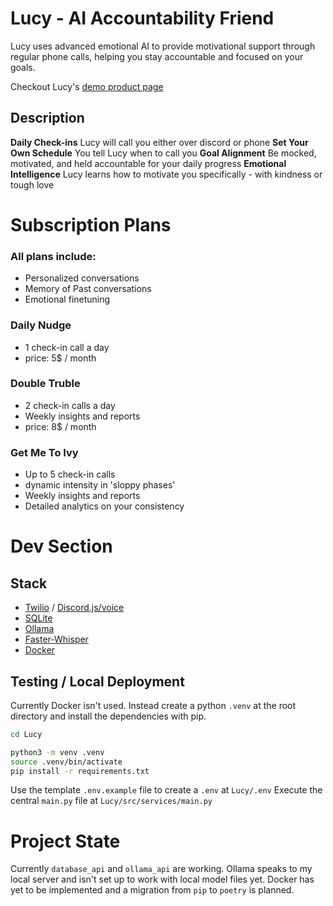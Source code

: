 # Lucy - AI Accountability Friend
Lucy uses advanced emotional AI to provide motivational support through regular phone calls, helping you stay accountable and focused on your goals.

Checkout Lucy's [demo product page](https://lucy-daily-drive.lovable.app/)

## Description
**Daily Check-ins** Lucy will call you either over discord or phone
**Set Your Own Schedule** You tell Lucy when to call you
**Goal Alignment** Be mocked, motivated, and held accountable for your daily progress
**Emotional Intelligence** Lucy learns how to motivate you specifically - with kindness or tough love

# Subscription Plans
### All plans include:
- Personalized conversations
- Memory of Past conversations
- Emotional finetuning

### **Daily Nudge**
- 1 check-in call a day
- price: 5$ / month

### **Double Truble**
- 2 check-in calls a day
- Weekly insights and reports
- price: 8$ / month

### **Get Me To Ivy**
- Up to 5 check-in calls
- dynamic intensity in 'sloppy phases'
- Weekly insights and reports
- Detailed analytics on your consistency

# Dev Section

## Stack
- [Twilio](https://github.com/twilio/twilio-python) / [Discord.js/voice](https://www.npmjs.com/package/@discordjs/voice)
- [SQLite](https://sqlite.org/)
- [Ollama](https://ollama.com/)
- [Faster-Whisper](https://github.com/SYSTRAN/faster-whisper)
- [Docker](https://www.docker.com/)

## Testing / Local Deployment
Currently Docker isn't used. 
Instead create a python `.venv` at the root directory and install the dependencies with pip.
```bash
cd Lucy

python3 -m venv .venv
source .venv/bin/activate
pip install -r requirements.txt
```
Use the template `.env.example` file to create a `.env` at `Lucy/.env`
Execute the central `main.py` file at `Lucy/src/services/main.py`

# Project State
Currently `database_api` and `ollama_api` are working.
Ollama speaks to my local server and isn't set up to work with local model files yet. Docker has yet to be implemented and a migration from `pip` to `poetry` is planned. 